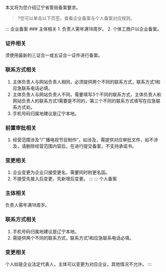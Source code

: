 
本文将为您介绍辽宁省管局备案要求。
>?您可以单击以下页签，查看企业备案与个人备案对应规则。

<dx-tabs>
::: 企业备案
### 主体相关
1. 负责人需年满18周岁。
2. 个体工商户以企业备案。

### 证件相关
须使用最新的三证合一或五证合一证件进行备案。

### 联系方式相关
1. 主体负责人与网站负责人相同，必须提供两个不同的联系方式，联系方式1和应急联系电话必填。
2. 主体负责人与网站负责人不同，需要填写3个不同的联系方式，主体负责人和网站负责人的联系方式1需要是不同的，第三个不同的联系方式填写在应急联系方式处。
3. 手机号码归属地建议是辽宁本地。

### 前置审批相关
1. 经营范围涉及“广播电视节目制作”，如涉及，需提供对应审批文件，如不涉及，请删除经营范围内容后，在进行提交备案，不支持承诺书。


### 变更相关
1. 企业变更为企业只接受更名，需要同时附更名函。
2. 不接受先接入后变更，先新增后变更。
:::
::: 个人备案
### 主体相关
负责人需年满18周岁。

### 联系方式相关
1. 手机号码归属地建议是辽宁本地。
2. 需提供两个不同的联系方式，联系方式1和应急联系电话必填。

### 变更相关
个人如是企业法定代表人，主体可以变更为对应企业，其他情况不允许。
:::
</dx-tabs>

